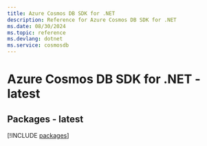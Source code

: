 ```yaml
---
title: Azure Cosmos DB SDK for .NET
description: Reference for Azure Cosmos DB SDK for .NET
ms.date: 08/30/2024
ms.topic: reference
ms.devlang: dotnet
ms.service: cosmosdb
---
```

# Azure Cosmos DB SDK for .NET - latest
## Packages - latest
[!INCLUDE [packages](cosmos-db-index.md)]